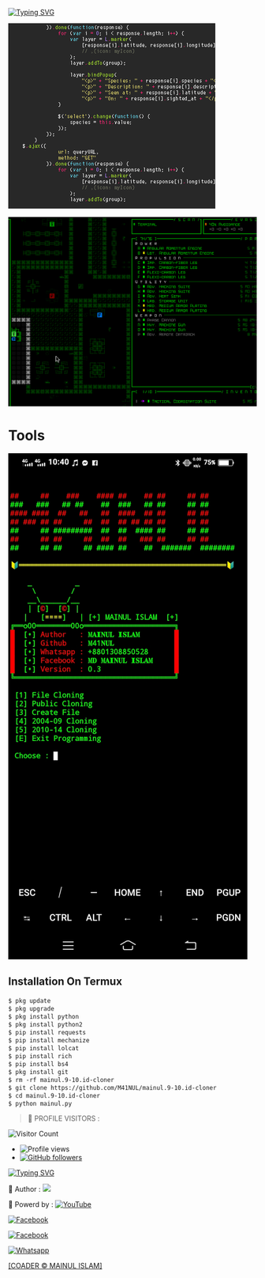 [![Typing SVG](https://readme-typing-svg.herokuapp.com?font=Neuton&size=25&color=30FF40&background=000000&center=true&vCenter=true&width=360&height=60&lines=Hello+World%2C+I'm+Mainul+Here;Today+I+will+tell+you+9/10+id+Clone+;First+Follow+My+GitHub+Account;Thanks+My+All+Friend+😍😇)](https://git.io/typing-svg)

<img src="https://github.com/MRVIVEK-CODER/Decompiler/blob/main/106824690-8dd73a00-66ad-11eb-89e2-53e13ac6f594.gif" alt="" border="0" />

![Alt text](https://github.com/MRVIVEK-CODER/MRVIVEK-CODER/raw/main/md7Oqrf.gif)

# Tools
<img src="https://github.com/M41NUL/mainul.9-10.id-cloner/blob/main/media/mainul/fuck/Heda/Screenshot_20230111_104020.jpg" alt="" border="0" />

## <b>Installation On Termux</b>

```
$ pkg update
$ pkg upgrade
$ pkg install python
$ pkg install python2
$ pip install requests
$ pip install mechanize
$ pip install lolcat
$ pip install rich
$ pip install bs4
$ pkg install git
$ rm -rf mainul.9-10.id-cloner
$ git clone https://github.com/M41NUL/mainul.9-10.id-cloner
$ cd mainul.9-10.id-cloner
$ python mainul.py

```

>🤗 PROFILE VISITORS :

![Visitor Count](https://profile-counter.glitch.me/M41NUL/count.svg)

- ![Profile views](https://gpvc.arturio.dev/M41NUL)
- [![GitHub followers](https://img.shields.io/github/followers/M41NUL.svg?style=social&label=Follow&maxAge=0098900)](https://github.com/M41NUL?tab=followers)



[![Typing SVG](https://readme-typing-svg.herokuapp.com?font=Neuton&size=15&color=30FF40&background=000000&center=true&vCenter=true&width=360&height=45&lines=ANY+PROBLEM+THEN+SHARE+THIS+TOOLS+OWNER+🙃😛)](https://git.io/typing-svg)

<p>🔸 Author : <a href="https://github.com/M41NUL" alt="Mainul Islam"> <img src="https://img.shields.io/badge/Mainul Islam-10102f?logo=github" /> </a>  
<p>🔹 Powerd by : <a href="https://youtube.com/@technicalmainul4465"><img title="YouTube" src="https://img.shields.io/badge/Technical Mainul-red?style=for-the-badge&logo=Youtube"></a></p>
		       <a href="https://facebook.com/ALVEE.MAINUL.ISLAM.59K"><img title="Facebook" src="https://img.shields.io/badge/Facebook I'd-white?style=for-the-badge&logo=Facebook"></a></p>
		       <a href="https://facebook.com/Itsmainulislam4266"><img title="Facebook" src="https://img.shields.io/badge/Facebook Page-white?style=for-the-badge&logo=Facebook"></a></p>
		       <a href="https://wa.me/+8801308850528?text"><img title="Whatsapp" src="https://img.shields.io/badge/Mainul Islam(wp)-white?style=for-the-badge&logo=Whatsapp"></a></p>
	<p><a href="https://github.com/M41NUL">[COADER © MAINUL ISLAM]</a></p>


